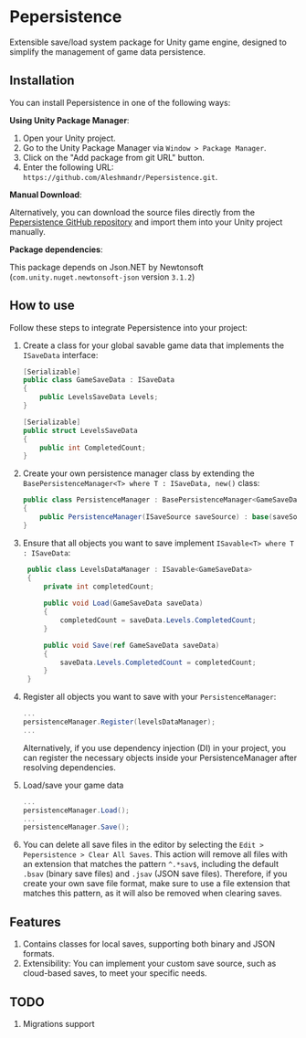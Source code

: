 # Pepersistence

Extensible save/load system package for Unity game engine, designed to simplify the management of game data persistence.

## Installation
You can install Pepersistence in one of the following ways:

**Using Unity Package Manager**:

1. Open your Unity project.
2. Go to the Unity Package Manager via `Window > Package Manager`.
3. Click on the "Add package from git URL" button.
4. Enter the following URL: `https://github.com/Aleshmandr/Pepersistence.git`.

**Manual Download**:

Alternatively, you can download the source files directly from the [Pepersistence GitHub repository](https://github.com/Aleshmandr/Pepersistence) and import them into your Unity project manually.

**Package dependencies**:

This package depends on Json.NET by Newtonsoft (`com.unity.nuget.newtonsoft-json` version `3.1.2`)

## How to use

Follow these steps to integrate Pepersistence into your project:

1. Create a class for your global savable game data that implements the `ISaveData` interface:

    ````c#
    [Serializable]
    public class GameSaveData : ISaveData
    {
        public LevelsSaveData Levels;
    }
    ````

    ````c#
    [Serializable]
    public struct LevelsSaveData
    {
        public int CompletedCount;
    }
    ````

2. Create your own persistence manager class by extending the `BasePersistenceManager<T> where T : ISaveData, new()` class:

    ````c#
    public class PersistenceManager : BasePersistenceManager<GameSaveData>
    {
        public PersistenceManager(ISaveSource saveSource) : base(saveSource) { }
    }
    ````

3. Ensure that all objects you want to save implement `ISavable<T> where T : ISaveData`:

   ````c#
    public class LevelsDataManager : ISavable<GameSaveData>
    {
        private int completedCount;
        
        public void Load(GameSaveData saveData)
        {
            completedCount = saveData.Levels.CompletedCount;
        }

        public void Save(ref GameSaveData saveData)
        {
            saveData.Levels.CompletedCount = completedCount;
        }
    }
   ````


4. Register all objects you want to save with your `PersistenceManager`:
   ````c#
   ...
   persistenceManager.Register(levelsDataManager);
   ...
   ````
   Alternatively, if you use dependency injection (DI) in your project, you can register the necessary objects inside your PersistenceManager after resolving dependencies.
6. Load/save your game data
   ````c#
   ...
   persistenceManager.Load();
   ...
   persistenceManager.Save();
   ````

7. You can delete all save files in the editor by selecting the `Edit > Pepersistence > Clear All Saves`.
   This action will remove all files with an extension that matches the pattern `^.*sav$`, including the default `.bsav` (binary save files) and `.jsav` (JSON save files). 
   Therefore, if you create your own save file format, make sure to use a file extension that matches this pattern, as it will also be removed when clearing saves.

## Features

1. Contains classes for local saves, supporting both binary and JSON formats.
2. Extensibility: You can implement your custom save source, such as cloud-based saves, to meet your specific needs.

## TODO
1. Migrations support
